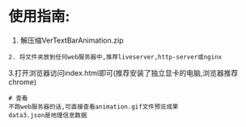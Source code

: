 # 使用指南:

1. 解压缩VerTextBarAnimation.zip
```
2. 将文件夹放到任何web服务器中,推荐liveserver,http-server或nginx
```
3.打开浏览器访问index.html即可(推荐安装了独立显卡的电脑,浏览器推荐chrome)
```
# 查看
不跑web服务器的话,可直接查看animation.gif文件预览成果
data3.json是地理信息数据
